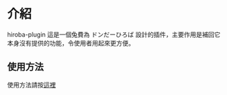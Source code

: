 # 介紹
hiroba-plugin
這是一個兔費為 ドンだーひろば 設計的插件，主要作用是補回它本身沒有提供的功能，令使用者用起來更方便。

## 使用方法

使用方法請按[這裡](https://hiroba-plugin.github.io/installation.html)
